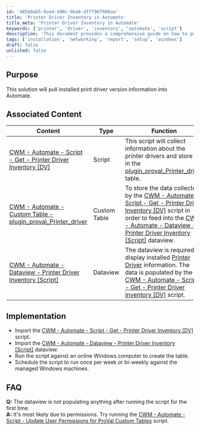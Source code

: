 ```yaml
---
id: '485b0ab5-8ce4-400c-9ba6-dff7967988aa'
title: 'Printer Driver Inventory in Automate'
title_meta: 'Printer Driver Inventory in Automate'
keywords: ['printer', 'driver', 'inventory', 'automate', 'script']
description: 'This document provides a comprehensive guide on how to pull installed print driver version information into ConnectWise Automate. It includes associated scripts, custom tables, and dataviews necessary for effective implementation and troubleshooting.'
tags: ['installation', 'networking', 'report', 'setup', 'windows']
draft: false
unlisted: false
---
```


## Purpose

This solution will pull installed print driver version information into Automate.

## Associated Content

| Content                                                                                       | Type         | Function                                                                                                                                                                                                                     |
|-----------------------------------------------------------------------------------------------|--------------|------------------------------------------------------------------------------------------------------------------------------------------------------------------------------------------------------------------------------|
| [CWM - Automate - Script - Get - Printer Driver Inventory [DV]](<../cwa/scripts/Get - Printer Driver Inventory DV.md>) | Script       | This script will collect information about the printer drivers and store it in the [plugin_proval_Printer_driver](<../cwa/tables/plugin_proval_Printer_driver.md>) table.                                                 |
| [CWM - Automate - Custom Table - plugin_proval_Printer_driver](<../cwa/tables/plugin_proval_Printer_driver.md>) | Custom Table | To store the data collected by the [CWM - Automate - Script - Get - Printer Driver Inventory [DV]](<../cwa/scripts/Get - Printer Driver Inventory DV.md>) script in order to feed into the [CWM - Automate - Dataview - Printer Driver Inventory [Script]](<../cwa/dataviews/Printer Driver Inventory Script.md>) dataview. |
| [CWM - Automate - Dataview - Printer Driver Inventory [Script]](<../cwa/dataviews/Printer Driver Inventory Script.md>) | Dataview     | The dataview is required to display installed [Printer Driver](https://www.technipages.com/definition/printer-driver) information. The data is populated by the [CWM - Automate - Script - Get - Printer Driver Inventory [DV]](<../cwa/scripts/Get - Printer Driver Inventory DV.md>) script. |

## Implementation

- Import the [CWM - Automate - Script - Get - Printer Driver Inventory [DV]](<../cwa/scripts/Get - Printer Driver Inventory DV.md>) script.
- Import the [CWM - Automate - Dataview - Printer Driver Inventory [Script]](<../cwa/dataviews/Printer Driver Inventory Script.md>) dataview.
- Run the script against an online Windows computer to create the table.
- Schedule the script to run once per week or bi-weekly against the managed Windows machines.

## FAQ

**Q:** The dataview is not populating anything after running the script for the first time.  
**A:** It's most likely due to permissions. Try running the [CWM - Automate - Script - Update User Permissions for ProVal Custom Tables](<../cwa/scripts/MySQL - Permission - Set Custom Table Permissions.md>) script.
